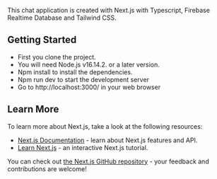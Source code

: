 This chat application is created with Next.js with Typescript, Firebase Realtime Database and Tailwind CSS.

## Getting Started

- First you clone the project.
- You will need Node.js v16.14.2. or a later version.
- Npm install to install the dependencies.
- Npm run dev to start the development server
- Go to http://localhost:3000/ in your web browser


## Learn More

To learn more about Next.js, take a look at the following resources:

- [Next.js Documentation](https://nextjs.org/docs) - learn about Next.js features and API.
- [Learn Next.js](https://nextjs.org/learn) - an interactive Next.js tutorial.

You can check out [the Next.js GitHub repository](https://github.com/vercel/next.js/) - your feedback and contributions are welcome!
